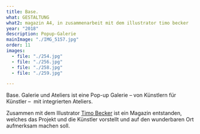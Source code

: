 ```yaml
---
title: Base.
what: GESTALTUNG
what2: magazin A4, in zusammenarbeit mit dem illustrator timo becker
year: "2018"
description: Popup-Galerie
mainImage: "./IMG_5157.jpg"
order: 11
images:
  - file: "./254.jpg"
  - file: "./256.jpg"
  - file: "./258.jpg"
  - file: "./259.jpg"

---
```


Base. Galerie und Ateliers ist eine Pop-up Galerie – von Künstlern für Künstler –  mit integrierten Ateliers.

Zusammen mit dem Illustrator [Timo Becker](https://timobecker.com) ist ein Magazin entstanden, welches das Projekt und die Künstler vorstellt und auf den wunderbaren Ort aufmerksam machen soll.